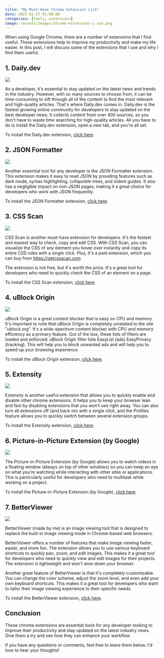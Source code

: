 ```yaml
---
title: "My Must-Have Chrome Extension List"
date: 2023-01-27 01:00:00
categories: [tools, extensions]
image: /assets/images/chrome-extensions-i-use.png
---
```


When using Google Chrome, there are a number of extensions that I find useful. These extensions help to improve my productivity and make my life easier. In this post, I will discuss some of the extensions that I use and why I find them useful.

## 1. Daily.dev

![](/assets/images/dailydev.jpg)

As a developer, it's essential to stay updated on the latest news and trends in the industry. However, with so many sources to choose from, it can be time-consuming to sift through all of the content to find the most relevant and high-quality articles. That's where Daily.dev comes in. Daily.dev is the fastest growing online community for developers to stay updated on the best developer news. It collects content from over 400 sources, so you don't have to waste time searching for high-quality articles. All you have to do is install the Daily.dev extension, open a new tab, and you're all set.

To install the Daily.dev extension, [click here](https://chrome.google.com/webstore/detail/dailydev-the-homepage-dev/jlmpjdjjbgclbocgajdjefcidcncaied).

## 2. JSON Formatter

![](/assets/images/1674852904257.jpeg)

Another essential tool for any developer is the JSON Formatter extension. This extension makes it easy to read JSON by providing features such as dark mode, syntax highlighting, collapsible trees, and indent guides. It also has a negligible impact on non-JSON pages, making it a great choice for developers who work with JSON frequently.

To install the JSON Formatter extension, [click here](https://chrome.google.com/webstore/detail/json-formatter/bcjindcccaagfpapjjmafapmmgkkhgoa).

## 3. CSS Scan

![](/assets/images/1674852904559.jpeg)

CSS Scan is another must-have extension for developers. It's the fastest and easiest way to check, copy and edit CSS. With CSS Scan, you can visualize the CSS of any element you hover over instantly and copy its entire CSS rules with a single click. Plus, it's a paid extension, which you can buy from https://getcssscan.com

The extension is not free, but it's worth the price. It's a great tool for developers who need to quickly check the CSS of an element on a page.

To install the CSS Scan extension, [click here](https://chrome.google.com/webstore/detail/css-scan/gieabiemggnpnminflinemaickipbebg?hl=en).

## 4. uBlock Origin

![](/assets/images/1674852904861.jpeg)

uBlock Origin is a great content blocker that is easy on CPU and memory. It's important to note that uBlock Origin is completely unrelated to the site "ublock.org". It's a wide-spectrum content blocker with CPU and memory efficiency as a primary feature. Out of the box, these lists of filters are loaded and enforced: uBlock Origin filter lists EasyList (ads) EasyPrivacy (tracking). This will help you to block unwanted ads and will help you to speed up your browsing experience.

To install the uBlock Origin extension, [click here](https://chrome.google.com/webstore/detail/ublock-origin/cjpalhdlnbpafiamejdnhcphjbkeiagm?hl=en).

## 5. Extensity

![](/assets/images/1674852905242.jpeg)

Extensity is another useful extension that allows you to quickly enable and disable other chrome extensions. It helps you to keep your browser lean and fast by disabling extensions that you won't use right away. You can also turn all extensions off (and back on) with a single click, and the Profiles feature allows you to quickly switch between several extension groups.

To install the Extensity extension, [click here](https://chrome.google.com/webstore/detail/extensity/jjmflmamggggndanpgfnpelongoepncg?hl=en).

## 6. Picture-in-Picture Extension (by Google)

![](/assets/images/1674852904288.jpeg)

The Picture-in-Picture Extension (by Google) allows you to watch videos in a floating window (always on top of other windows) so you can keep an eye on what you’re watching while interacting with other sites or applications. This is particularly useful for developers who need to multitask while working on a project.

To install the Picture-in-Picture Extension (by Google), [click here](https://chrome.google.com/webstore/detail/picture-in-picture-extens/hkgfoiooedgoejojocmhlaklaeopbecg?hl=en).

## 7. BetterViewer

![](/assets/images/bv.png)

BetterViewer (made by me) is an image viewing tool that is designed to replace the built-in image viewing mode in Chrome-based web browsers.

BetterViewer offers a number of features that make image viewing faster, easier, and more fun. The extension allows you to use various keyboard shortcuts to quickly pan, zoom, and edit images. This makes it a great tool for developers who need to quickly view and edit images for their projects. The extension is lightweight and won't slow down your browser.

Another great feature of BetterViewer is that it's completely customizable. You can change the color scheme, adjust the zoom level, and even add your own keyboard shortcuts. This makes it a great tool for developers who want to tailor their image viewing experience to their specific needs.

To install the BetterViewer extension, [click here](https://chrome.google.com/webstore/detail/betterviewer/llcpfkbjgkpmapiidpnohffjmmnhpmpb?hl=en).

## Conclusion

These chrome extensions are essential tools for any developer looking to improve their productivity and stay updated on the latest industry news. Give them a try and see how they can enhance your workflow.

If you have any questions or comments, feel free to leave them below. I'd love to hear your thoughts!

